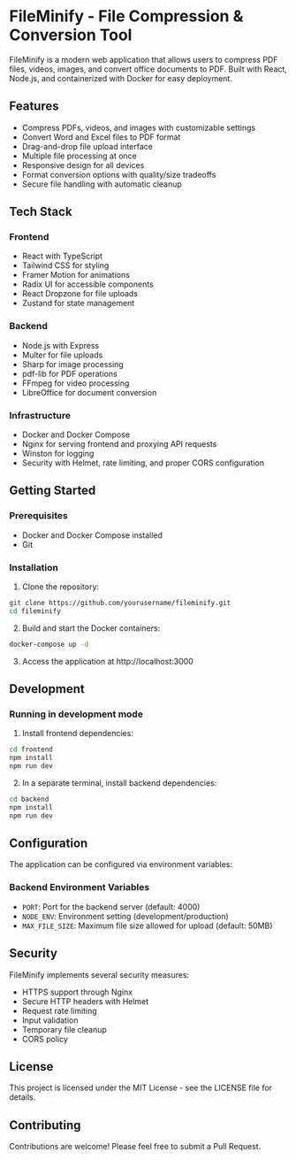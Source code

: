 # FileMinify - File Compression & Conversion Tool

FileMinify is a modern web application that allows users to compress PDF files, videos, images, and convert office documents to PDF. Built with React, Node.js, and containerized with Docker for easy deployment.

## Features

- Compress PDFs, videos, and images with customizable settings
- Convert Word and Excel files to PDF format
- Drag-and-drop file upload interface
- Multiple file processing at once
- Responsive design for all devices
- Format conversion options with quality/size tradeoffs
- Secure file handling with automatic cleanup

## Tech Stack

### Frontend
- React with TypeScript
- Tailwind CSS for styling
- Framer Motion for animations
- Radix UI for accessible components
- React Dropzone for file uploads
- Zustand for state management

### Backend
- Node.js with Express
- Multer for file uploads
- Sharp for image processing
- pdf-lib for PDF operations
- FFmpeg for video processing
- LibreOffice for document conversion

### Infrastructure
- Docker and Docker Compose
- Nginx for serving frontend and proxying API requests
- Winston for logging
- Security with Helmet, rate limiting, and proper CORS configuration

## Getting Started

### Prerequisites
- Docker and Docker Compose installed
- Git

### Installation

1. Clone the repository:
```bash
git clone https://github.com/yourusername/fileminify.git
cd fileminify
```

2. Build and start the Docker containers:
```bash
docker-compose up -d
```

3. Access the application at http://localhost:3000

## Development

### Running in development mode

1. Install frontend dependencies:
```bash
cd frontend
npm install
npm run dev
```

2. In a separate terminal, install backend dependencies:
```bash
cd backend
npm install
npm run dev
```

## Configuration

The application can be configured via environment variables:

### Backend Environment Variables
- `PORT`: Port for the backend server (default: 4000)
- `NODE_ENV`: Environment setting (development/production)
- `MAX_FILE_SIZE`: Maximum file size allowed for upload (default: 50MB)

## Security

FileMinify implements several security measures:
- HTTPS support through Nginx
- Secure HTTP headers with Helmet
- Request rate limiting
- Input validation
- Temporary file cleanup
- CORS policy

## License

This project is licensed under the MIT License - see the LICENSE file for details.

## Contributing

Contributions are welcome! Please feel free to submit a Pull Request.